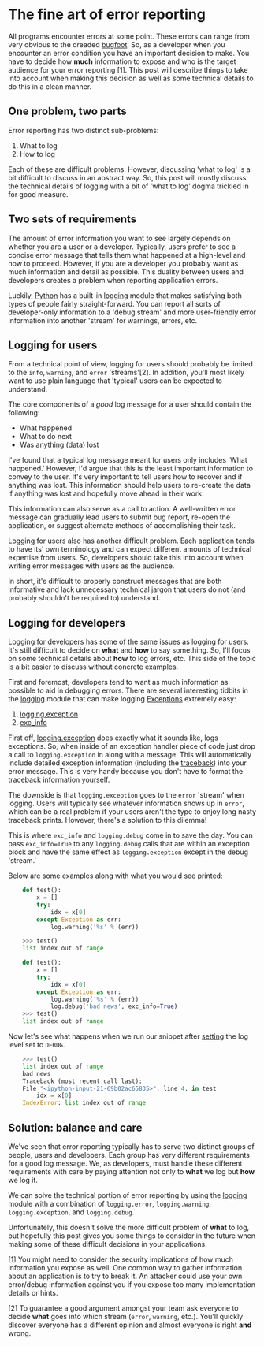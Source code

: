 # The fine art of error reporting

All programs encounter errors at some point.  These errors can range
from very obvious to the dreaded
[bugfoot](http://www.urbandictionary.com/define.php?term=bugfoot&defid=4960803).
So, as a developer when you encounter an error condition you have an important
decision to make.  You have to decide how **much** information to expose and
who is the target audience for your error reporting [1].  This post will
describe things to take into account when making this decision as well as some
technical details to do this in a clean manner.

## One problem, two parts

Error reporting has two distinct sub-problems:

1. What to log
2. How to log

Each of these are difficult problems.  However, discussing 'what to log' is a
bit difficult to discuss in an abstract way.  So, this post will mostly discuss
the technical details of logging with a bit of 'what to log' dogma trickled in
for good measure.

## Two sets of requirements

The amount of error information you want to see largely depends on whether you
are a user or a developer.  Typically, users prefer to see a concise error
message that tells them what happened at a high-level and how to proceed.
However, if you are a developer you probably want as much information and
detail as possible.  This duality between users and developers creates a
problem when reporting application errors.

Luckily, [Python](http://python.org) has a built-in
[logging](http://docs.python.org/2/library/logging.html) module that makes
satisfying both types of people fairly straight-forward.  You can report all
sorts of developer-only information to a 'debug stream' and more user-friendly
error information into another 'stream' for warnings, errors, etc.

## Logging for users

From a technical point of view, logging for users should probably be limited to 
the `info`, `warning`, and `error` 'streams'[2].  In addition, you'll most likely
want to use plain language that 'typical' users can be expected to understand.

The core components of a *good* log message for a user should contain the
following:

- What happened
- What to do next
- Was anything (data) lost

I've found that a typical log message meant for users only includes 'What
happened.'  However, I'd argue that this is the least important information to
convey to the user.  It's very important to tell users how to recover and if
anything was lost.  This information should help users to re-create the data if
anything was lost and hopefully move ahead in their work.

This information can also serve as a call to action.  A well-written
error message can gradually lead users to submit bug report, re-open
the application, or suggest alternate methods of accomplishing their task.

Logging for users also has another difficult problem.  Each application tends
to have its' own terminology and can expect different amounts of technical
expertise from users.  So, developers should take this into account when
writing error messages with users as the audience.

In short, it's difficult to properly construct messages that are both
informative and lack unnecessary technical jargon that users do not (and
probably shouldn't be required to) understand.

## Logging for developers

Logging for developers has some of the same issues as logging for users.  It's
still difficult to decide on **what** and **how** to say something.  So, I'll
focus on some technical details about **how** to log errors, etc.  This side of
the topic is a bit easier to discuss without concrete examples.

First and foremost, developers tend to want as much information as possible to
aid in debugging errors.  There are several interesting tidbits in the
[logging](http://docs.python.org/2/library/logging.html) module that can make
logging [Exceptions](http://docs.python.org/2/tutorial/errors.html#exceptions)
extremely easy:

1. [logging.exception](http://docs.python.org/2/library/logging.html#logging.Logger.exception)
2. [exc_info](http://docs.python.org/2/library/logging.html#logging.Logger.debug)

First off,
[logging.exception](http://docs.python.org/2/library/logging.html#logging.Logger.exception)
does exactly what it sounds like, logs exceptions.  So, when inside of an
exception handler piece of code just drop a call to `logging.exception` in
along with a message.  This will automatically include detailed exception
information (including the
[traceback](http://docs.python.org/2/library/traceback.html#traceback-examples))
into your error message.  This is very handy because you don't have to format
the traceback information yourself.

The downside is that `logging.exception` goes to the `error` 'stream' when
logging.  Users will typically see whatever information shows up in `error`,
which can be a real problem if your users aren't the type to enjoy long nasty
traceback prints.  However, there's a solution to this dilemma!

This is where `exc_info` and `logging.debug` come in to save the day.  You can
pass `exc_info=True` to any `logging.debug` calls that are within an exception
block and have the same effect as `logging.exception` except in the debug
'stream.'

Below are some examples along with what you would see printed:

```python
    def test():
        x = []
        try:               
            idx = x[0]
        except Exception as err:
            log.warning('%s' % (err))

    >>> test()
    list index out of range

    def test():
        x = []
        try:               
            idx = x[0]
        except Exception as err:
            log.warning('%s' % (err))
            log.debug('bad news', exc_info=True)
    >>> test()
    list index out of range
```

Now let's see what happens when we run our snippet after
[setting](http://docs.python.org/2/library/logging.html#logging.Logger.setLevel)
the log level set to `DEBUG`.

```python
    >>> test()
    list index out of range
    bad news
    Traceback (most recent call last):
    File "<ipython-input-21-69b02ac65835>", line 4, in test
        idx = x[0]
    IndexError: list index out of range
```

## Solution: balance and care

We've seen that error reporting typically has to serve two distinct groups of
people, users and developers.  Each group has very different requirements for a
good log message.  We, as developers, must handle these different requirements
with care by paying attention not only to **what** we log but **how** we log
it.

We can solve the technical portion of error reporting by using the
[logging](http://docs.python.org/2/library/logging.html) module with a
combination of `logging.error`, `logging.warning`, `logging.exception`, and
`logging.debug`.

Unfortunately, this doesn't solve the more difficult problem of **what** to
log, but  hopefully this post gives you some things to consider in the future
when making some of these difficult decisions in your applications.

[1] You might need to consider the security implications of how much
information you expose as well.  One common way to gather information about an
application is to try to break it.  An attacker could use your own error/debug
information against you if you expose too many implementation details or hints.

[2] To guarantee a good argument amongst your team ask everyone to decide
**what** goes into which stream (`error`, `warning`, etc.).  You'll quickly
discover everyone has a different opinion and almost everyone is right **and**
wrong.

